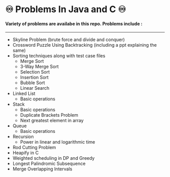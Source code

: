 # ♾️ Problems In Java and C ♾️
#### Variety of problems are availabe in this repo. Problems include : <br>
---
* Skyline Problem (brute force and divide and conquer)
* Crossword Puzzle Using Backtracking (including a ppt explaining the same)
* Sorting techniques along with test case files
   * Merge Sort
   * 3-Way Merge Sort
   * Selection Sort
   * Insertion Sort
   * Bubble Sort
   * Linear Search
* Linked List
  * Basic operations
* Stack
  * Basic operations
  * Duplicate Brackets Problem
  * Next greatest element in array
* Queue
  * Basic operations
* Recursion
  * Power in linear and logarithmic time
* Rod Cutting Problem
* Heapify in C
* Weighted scheduling in DP and Greedy
* Longest Palindromic Subsequence
* Merge Overlapping Intervals
 
